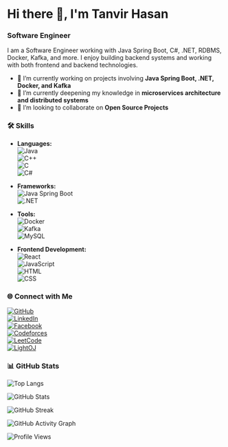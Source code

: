 # Hi there 👋, I'm Tanvir Hasan

### Software Engineer

I am a Software Engineer working with Java Spring Boot, C#, .NET, RDBMS, Docker, Kafka, and more. I enjoy building backend systems and working with both frontend and backend technologies.

- 🔭 I’m currently working on projects involving **Java Spring Boot, .NET, Docker, and Kafka**  
- 🌱 I’m currently deepening my knowledge in **microservices architecture and distributed systems**  
- 🤝 I’m looking to collaborate on **Open Source Projects**  

### 🛠️ Skills

- **Languages:**  
  ![Java](https://img.shields.io/badge/Java-05122A?style=flat&logo=openjdk)  
  ![C++](https://img.shields.io/badge/C++-05122A?style=flat&logo=cplusplus)  
  ![C](https://img.shields.io/badge/C-05122A?style=flat&logo=c)  
  ![C#](https://img.shields.io/badge/C%23-05122A?style=flat&logo=c-sharp)  

- **Frameworks:**  
  ![Java Spring Boot](https://img.shields.io/badge/-Spring%20Boot-05122A?style=flat&logo=spring)  
  ![.NET](https://img.shields.io/badge/-.NET-05122A?style=flat&logo=dotnet)  

- **Tools:**  
  ![Docker](https://img.shields.io/badge/-Docker-05122A?style=flat&logo=docker)  
  ![Kafka](https://img.shields.io/badge/-Kafka-05122A?style=flat&logo=apachekafka)  
  ![MySQL](https://img.shields.io/badge/-RDBMS-05122A?style=flat&logo=mysql)  

- **Frontend Development:**  
  ![React](https://img.shields.io/badge/-React-05122A?style=flat&logo=react)  
  ![JavaScript](https://img.shields.io/badge/-JavaScript-05122A?style=flat&logo=javascript)  
  ![HTML](https://img.shields.io/badge/-HTML-05122A?style=flat&logo=html5)  
  ![CSS](https://img.shields.io/badge/-CSS-05122A?style=flat&logo=css3)  

### 🌐 Connect with Me

[![GitHub](https://img.shields.io/badge/GitHub-05122A?style=flat&logo=github)](https://github.com/mississippii)  
[![LinkedIn](https://img.shields.io/badge/LinkedIn-05122A?style=flat&logo=linkedin)](https://www.linkedin.com/in/hasantanvir/)  
[![Facebook](https://img.shields.io/badge/Facebook-05122A?style=flat&logo=facebook)](https://www.facebook.com/godfather.jan.14)  
[![Codeforces](https://img.shields.io/badge/Codeforces-05122A?style=flat&logo=codeforces)](https://codeforces.com/profile/Veer)  
[![LeetCode](https://img.shields.io/badge/LeetCode-05122A?style=flat&logo=leetcode)](https://leetcode.com/__Veer/)  
[![LightOJ](https://img.shields.io/badge/LightOJ-05122A?style=flat&logo=lightoj)](https://lightoj.com/user/u1604090)



### 📊 GitHub Stats
![Top Langs](https://github-readme-stats.vercel.app/api/top-langs/?username=mississippii&layout=compact&theme=gotham&v=2)

![GitHub Stats](https://github-readme-stats.vercel.app/api?username=mississippii&theme=gotham&show_icons=true&count_private=true&v=2)

![GitHub Streak](https://streak-stats.demolab.com/?user=mississippii&theme=gotham)

![GitHub Activity Graph](https://github-readme-activity-graph.vercel.app/graph?username=mississippii&theme=gotham)

![Profile Views](https://komarev.com/ghpvc/?username=mississippii&color=blue&style=flat)
